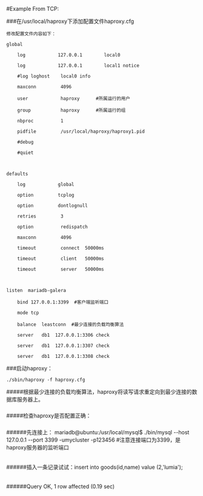 #Example From TCP:



###在/usr/local/haproxy下添加配置文件haproxy.cfg

    修改配置文件内容如下：

    global

        log            127.0.0.1        local0

        log            127.0.0.1        local1 notice

        #log loghost    local0 info

        maxconn         4096

        user            haproxy      #所属运行的用户

        group           haproxy      #所属运行的组

        nbproc          1

        pidfile         /usr/local/haproxy/haproxy1.pid

        #debug

        #quiet



    defaults

        log            global

        option         tcplog

        option         dontlognull

        retries         3

        option          redispatch

        maxconn         4096

        timeout         connect  50000ms

        timeout         client   50000ms

        timeout         server   50000ms



    listen  mariadb-galera

        bind 127.0.0.1:3399  #客户端监听端口

        mode tcp

        balance  leastconn  #最少连接的负载均衡算法

        server   db1  127.0.0.1:3306 check

        server   db1  127.0.0.1:3307 check

        server   db1  127.0.0.1:3308 check



###启动haproxy：

    ./sbin/haproxy -f haproxy.cfg



#####根据最少连接的负载均衡算法，haproxy将读写请求重定向到最少连接的数据库服务器上。
#####
#####检查haproxy是否配置正确：
#####


######先连接上： mariadb@ubuntu:/usr/local/mysql$ ./bin/mysql --host 127.0.0.1 --port 3399 -umycluster -p123456 #注意连接端口为3399，是haproxy服务器的监听端口
######
######
######
######插入一条记录试试：insert into goods(id,name) value (2,'lumia');
######
######Query OK, 1 row affected (0.19 sec)
######
